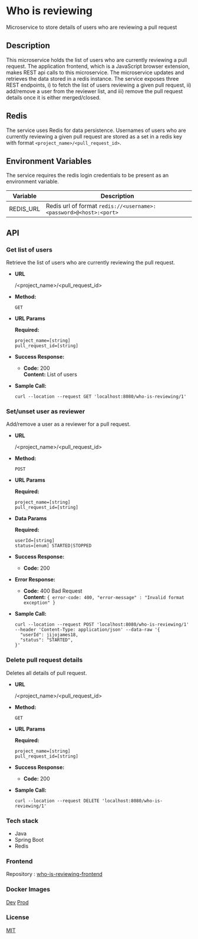 # Who is reviewing
Microservice to store details of users who are reviewing a pull request  

## Description  
This microservice holds the list of users who are currently reviewing a pull request. The application frontend, which is a JavaScript browser extension, makes REST api calls to this microservice. The microservice updates and retrieves the data stored in a redis instance. The service exposes three REST endpoints, i) to fetch the list of users reviewing a given pull request, ii) add/remove a user from the reviewer list, and iii) remove the pull request details once it is either merged/closed.

## Redis
The service uses Redis for data persistence. Usernames of users who are currently reviewing a given pull request are stored as a set in a redis key with format
`<project_name>/<pull_request_id>`.

## Environment Variables
The service requires the redis login credentials to be present as an environment variable.

Variable | Description |
------|-------------|
REDIS_URL | Redis url of format `redis://<username>:<password>@<host>:<port>` |

## API
### Get list of users

Retrieve the list of users who are currently reviewing the pull request.  

* **URL**

  /<project_name>/<pull_request_id>

* **Method:**

  `GET`
  
* **URL Params**

  **Required:**
 
   `project_name=[string]`  
   `pull_request_id=[string]`

* **Success Response:**

  * **Code:** 200 <br />
    **Content:** List of users

* **Sample Call:**

  ```
  curl --location --request GET 'localhost:8080/who-is-reviewing/1'
  ```

### Set/unset user as reviewer

Add/remove a user as a reviewer for a pull request.  

* **URL**

  /<project_name>/<pull_request_id>

* **Method:**

  `POST`

* **URL Params**

  **Required:**
 
   `project_name=[string]`  
   `pull_request_id=[string]`

* **Data Params**

  **Required:**
 
   `userId=[string]`  
   `status=[enum] STARTED|STOPPED`  

* **Success Response:**

  * **Code:** 200 <br />
 
* **Error Response:**
  * **Code:** 400 Bad Request <br />
    **Content:** `{ error-code: 400, "error-message" : "Invalid format exception" }`

* **Sample Call:**

  ```
  curl --location --request POST 'localhost:8080/who-is-reviewing/1' --header 'Content-Type: application/json' --data-raw '{
    "userId": jijojames18,
    "status": "STARTED",
  }'
  ```

### Delete pull request details

Deletes all details of pull request.    

* **URL**

  /<project_name>/<pull_request_id>

* **Method:**

  `GET`
  
* **URL Params**

  **Required:**
 
   `project_name=[string]`  
   `pull_request_id=[string]`

* **Success Response:**

  * **Code:** 200 <br />

* **Sample Call:**

  ```
  curl --location --request DELETE 'localhost:8080/who-is-reviewing/1'
  ```

### Tech stack
* Java
* Spring Boot
* Redis

### Frontend
Repository : [who-is-reviewing-frontend](https://github.com/jijojames18/who-is-reviewing-frontend)

### Docker Images
[Dev](https://hub.docker.com/r/jijojames18/who-is-reviewing-dev)
[Prod](https://hub.docker.com/r/jijojames18/who-is-reviewing)

### License
[MIT](https://github.com/jijojames18/who-is-reviewing-backend/blob/master/LICENSE)
